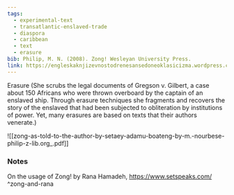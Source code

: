 ```yaml
---
tags:
  - experimental-text
  - transatlantic-enslaved-trade
  - diaspora
  - caribbean
  - text
  - erasure
bib: Philip, M. N. (2008). Zong! Wesleyan University Press.
link: https://engleskaknjizevnostodrenesansedoneoklasicizma.wordpress.com/wp-content/uploads/2017/08/zong-as-told-to-the-author-by-setaey-adamu-boateng-by-m.-nourbese-philip-z-lib.org_.pdf
---
```


Erasure (She scrubs the legal documents of Gregson v. Gilbert, a case about 150 Africans who were thrown overboard by the captain of an enslaved ship. Through erasure techniques she fragments and recovers the story of the enslaved that had been subjected to obliteration by institutions of power. Yet, many erasures are based on texts that their authors venerate.)

![[zong-as-told-to-the-author-by-setaey-adamu-boateng-by-m.-nourbese-philip-z-lib.org_.pdf]]

### Notes
On the usage of Zong! by Rana Hamadeh, https://www.setspeaks.com/ ^zong-and-rana
